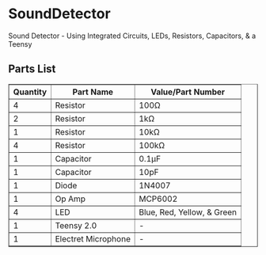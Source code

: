 # SoundDetector
Sound Detector - Using Integrated Circuits, LEDs, Resistors, Capacitors, &amp; a Teensy

<h2>Parts List</h2>
<table border = "1">
	<tr>
		<th>Quantity</th>
		<th>Part Name</th>
		<th>Value/Part Number</th>
	</tr>
	<tr>
		<td>4</td>
		<td>Resistor</td>
		<td>100&Omega;</td>
	</tr>
	<tr>
		<td>2</td>
		<td>Resistor</td>
		<td>1k&Omega;</td>
	</tr>
	<tr>
		<td>1</td>
		<td>Resistor</td>
		<td>10k&Omega;</td>
	</tr>
	<tr>
		<td>4</td>
		<td>Resistor</td>
		<td>100k&Omega;</td>
	</tr>
	<tr>
		<td>1</td>
		<td>Capacitor</td>
		<td>0.1&mu;F</td>
	</tr>
	<tr>
		<td>1</td>
		<td>Capacitor</td>
		<td>10pF</td>
	</tr>
	<tr>
		<td>1</td>
		<td>Diode</td>
		<td>1N4007</td>	
	</tr>
	<tr>
		<td>1</td>
		<td>Op Amp</td>
		<td>MCP6002</td>
	</tr>
	<tr>
		<td>4</td>
		<td>LED</td>
		<td>Blue, Red, Yellow, &amp; Green</td>
	</tr>
	<tr>
		<td>1</td>
		<td>Teensy 2.0</td>
		<td>-</td>
	</tr>
	<tr>
		<td>1</td>
		<td>Electret Microphone</td>
		<td>-</td>
	</tr>
</table>
